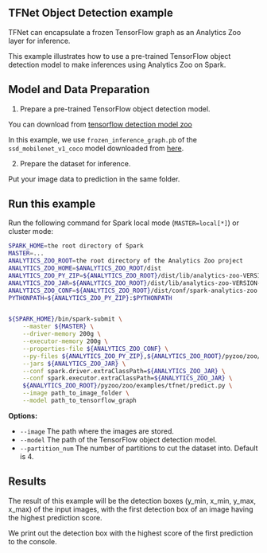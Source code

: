 ## TFNet Object Detection example

TFNet can encapsulate a frozen TensorFlow graph as an Analytics Zoo layer for inference.

This example illustrates how to use a pre-trained TensorFlow object detection model
to make inferences using Analytics Zoo on Spark.

## Model and Data Preparation
1. Prepare a pre-trained TensorFlow object detection model.

You can download from [tensorflow detection model zoo](https://github.com/tensorflow/models/blob/master/research/object_detection/g3doc/detection_model_zoo.md)

In this example, we use `frozen_inference_graph.pb` of the `ssd_mobilenet_v1_coco` model downloaded from [here](http://download.tensorflow.org/models/object_detection/ssd_mobilenet_v1_coco_2017_11_17.tar.gz).

2. Prepare the dataset for inference.

Put your image data to prediction in the same folder.


## Run this example
Run the following command for Spark local mode (`MASTER=local[*]`) or cluster mode:
```bash
SPARK_HOME=the root directory of Spark
MASTER=...
ANALYTICS_ZOO_ROOT=the root directory of the Analytics Zoo project
ANALYTICS_ZOO_HOME=$ANALYTICS_ZOO_ROOT/dist
ANALYTICS_ZOO_PY_ZIP=${ANALYTICS_ZOO_ROOT}/dist/lib/analytics-zoo-VERSION-python-api.zip
ANALYTICS_ZOO_JAR=${ANALYTICS_ZOO_ROOT}/dist/lib/analytics-zoo-VERSION-jar-with-dependencies.jar
ANALYTICS_ZOO_CONF=${ANALYTICS_ZOO_ROOT}/dist/conf/spark-analytics-zoo.conf
PYTHONPATH=${ANALYTICS_ZOO_PY_ZIP}:$PYTHONPATH


${SPARK_HOME}/bin/spark-submit \
    --master ${MASTER} \
    --driver-memory 200g \
    --executor-memory 200g \
    --properties-file ${ANALYTICS_ZOO_CONF} \
    --py-files ${ANALYTICS_ZOO_PY_ZIP},${ANALYTICS_ZOO_ROOT}/pyzoo/zoo/examples/tfnet/predict.py \
    --jars ${ANALYTICS_ZOO_JAR} \
    --conf spark.driver.extraClassPath=${ANALYTICS_ZOO_JAR} \
    --conf spark.executor.extraClassPath=${ANALYTICS_ZOO_JAR} \
    ${ANALYTICS_ZOO_ROOT}/pyzoo/zoo/examples/tfnet/predict.py \
    --image path_to_image_folder \
    --model path_to_tensorflow_graph
```
__Options:__
* `--image` The path where the images are stored.
* `--model` The path of the TensorFlow object detection model.
* `--partition_num` The number of partitions to cut the dataset into. Default is 4.

## Results
The result of this example will be the detection boxes (y_min, x_min, y_max, x_max) of the input images, with the first detection box of an image having the highest prediction score.

We print out the detection box with the highest score of the first prediction to the console.